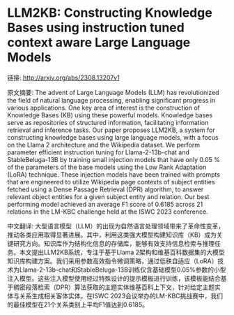 # LLM2KB: Constructing Knowledge Bases using instruction tuned context aware Large Language Models

链接: http://arxiv.org/abs/2308.13207v1

原文摘要:
The advent of Large Language Models (LLM) has revolutionized the field of
natural language processing, enabling significant progress in various
applications. One key area of interest is the construction of Knowledge Bases
(KB) using these powerful models. Knowledge bases serve as repositories of
structured information, facilitating information retrieval and inference tasks.
Our paper proposes LLM2KB, a system for constructing knowledge bases using
large language models, with a focus on the Llama 2 architecture and the
Wikipedia dataset. We perform parameter efficient instruction tuning for
Llama-2-13b-chat and StableBeluga-13B by training small injection models that
have only 0.05 % of the parameters of the base models using the Low Rank
Adaptation (LoRA) technique. These injection models have been trained with
prompts that are engineered to utilize Wikipedia page contexts of subject
entities fetched using a Dense Passage Retrieval (DPR) algorithm, to answer
relevant object entities for a given subject entity and relation. Our best
performing model achieved an average F1 score of 0.6185 across 21 relations in
the LM-KBC challenge held at the ISWC 2023 conference.

中文翻译:
大型语言模型（LLM）的出现为自然语言处理领域带来了革命性变革，推动各类应用取得显著进展。其中，利用这类强大模型构建知识库（KB）成为关键研究方向。知识库作为结构化信息的存储库，能够有效支持信息检索与推理任务。本文提出LLM2KB系统，专注于基于Llama 2架构和维基百科数据集的大模型知识库构建方案。我们采用参数高效指令微调策略，通过低秩自适应（LoRA）技术为Llama-2-13b-chat和StableBeluga-13B训练仅含基础模型0.05%参数的小型注入模型。这些注入模型使用经过特殊设计的提示模板进行训练，该模板能结合基于稠密段落检索（DPR）算法获取的主题实体维基百科上下文，针对给定主题实体与关系生成相关客体实体。在ISWC 2023会议举办的LM-KBC挑战赛中，我们的最佳模型在21个关系类别上平均F1值达到0.6185。
